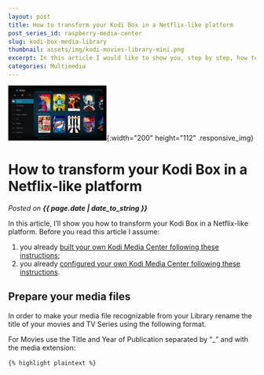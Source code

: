 ```yaml
---
layout: post
title: How to transform your Kodi Box in a Netflix-like platform
post_series_id: raspberry-media-center
slug: kodi-box-media-library
thumbnail: assets/img/kodi-movies-library-mini.png
excerpt: In this article I would like to show you, step by step, how to transform your Kodi Box in a Netflix-like platform.
categories: Multimedia
---
```


![How to transform your Kodi Box in a Netflix-like platform](assets/img/kodi-movies-library-mini.png){:width="200" height="112" .responsive_img}

# How to transform your Kodi Box in a Netflix-like platform
_Posted on **{{ page.date | date_to_string }}**_

In this article, I’ll show you how to transform your Kodi Box in a Netflix-like platform. Before you read this article I assume:

1.  you already [built your own Kodi Media Center following these instructions](raspberry-media-center);
2.  you already [configured your own Kodi Media Center following these instructions](how-to-configure-kodi-media-center).

## Prepare your media files

In order to make your media file recognizable from your Library rename the title of your movies and TV Series using the following format.

For Movies use the Title and Year of Publication separated by “\_” and with the media extension:

    {% highlight plaintext %}
<Title>_<Year>.<ext>
    {% endhighlight %}

Here an example:

    {% highlight plaintext %}
Alladin_1992.mkv
    {% endhighlight %}

For TV Shows use the following format:

    {% highlight plaintext %}
<Title>/<Title>_<Season>_<Season Number>/<Title>_<Episode Number>x<Season Number>.<ext>
    {% endhighlight %}

Here an example:

    {% highlight plaintext %}
Arrow/Arrow_Season_01/Arrow_01x01.avi 
    {% endhighlight %}

## Create your Movies Library

Go on the Movies menu and click on Add videos.

![Kodi Movies Add Videos](assets/img/Kodi_Movies_Add_Videos.png)

Browse your Movies clicking on the Browse button and selecting the Root Filesystem.

![Kodi Movies Select Sources 2](assets/img/Kodi_Movies-Select_Sources_2.png)

Then select your movies folder that in our case is _/media/KODI/Movies_. Leave the default name Movies and click OK.

![Kodi Movies Select Sources 3](assets/img/Kodi_Movies-Select_Sources_3.png)

You have to tell Kodi that this folder contains Movies. To do that select “This directory contains”.

![Kodi Movies Select Sources 4](assets/img/Kodi_Movies-Select_Sources_4.png)

Specify that this folder contains Movies.

![Kodi Movies Select Sources 5](assets/img/Kodi_Movies-Select_Sources_5.png)

Leave the default settings and click OK.

![Kodi Movies Select Sources 6](assets/img/Kodi_Movies-Select_Sources_6.png)

Start to populate the Library selecting Yes when it asks “Do you want to refresh information for all items within this path?”.

![Kodi Movies Select Sources 7](assets/img/Kodi_Movies-Select_Sources_7.png)

The system will start to download Fan Art from the Movie Database for each film in the _/media/KODI/Movies_ folder.

![Kodi Movies Select Sources 8](assets/img/Kodi_Movies-Select_Sources_8.png)

## Create your TV Shows Library

With a similar procedure, you can create a TV Shows Library with a style similar to Netflix.

Go on TV Shows and click on Add videos. Follow the same procedure as above but this time select the /media/KODI/TVShows folder. When the system asks for media content, specify the folder contains TV Shows.

![Kodi TV Series](assets/img/Kodi-TV_Series.png)

## Improve Media Library Performance

Once you created the Media Library for Movies and TV Series you’ll notice that images load is a little bit slow. To speed it up and make the system responsive, you have to reduce the Kodi user interface resolution to 720p. Video will still play at full resolution (e.g. 1080p).

Go to Settings -> System -> Display -> Resolution to change the resolution.